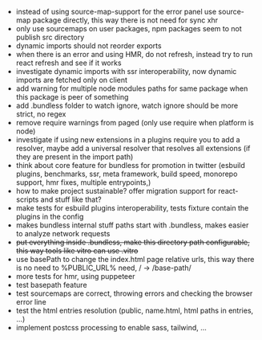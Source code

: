-   instead of using source-map-support for the error panel use source-map package directly, this way there is not need for sync xhr
-   only use sourcemaps on user packages, npm packages seem to not publish src directory
-   dynamic imports should not reorder exports
-   when there is an error and using HMR, do not refresh, instead try to run react refresh and see if it works
-   investigate dynamic imports with ssr interoperability, now dynamic imports are fetched only on client
-   add warning for multiple node modules paths for same package when this package is peer of something
-   add .bundless folder to watch ignore, watch ignore should be more strict, no regex
-   remove require warnings from paged (only use require when platform is node)
-   investigate if using new extensions in a plugins require you to add a resolver, maybe add a universal resolver that resolves all extensions (if they are present in the import path)
-   think about core feature for bundless for promotion in twitter (esbuild plugins, benchmarks, ssr, meta framework, build speed, monorepo support, hmr fixes, multiple entrypoints,)
-   how to make project sustainable? offer migration support for react-scripts and stuff like that?
-   make tests for esbuild plugins interoperability, tests fixture contain the plugins in the config
-   makes bundless internal stuff paths start with .bundless, makes easier to analyze network requests
-   ~~put everything inside .bundless, make this directory path configurable, this way tools like vitro can use .vitro~~
-   use basePath to change the index.html page relative urls, this way there is no need to %PUBLIC_URL% need, / -> /base-path/
-   more tests for hmr, using puppeteer
-   test basepath feature
-   test sourcemaps are correct, throwing errors and checking the browser error line
-   test the html entries resolution (public, name.html, html paths in entries, ...)
-   implement postcss processing to enable sass, tailwind, ...
